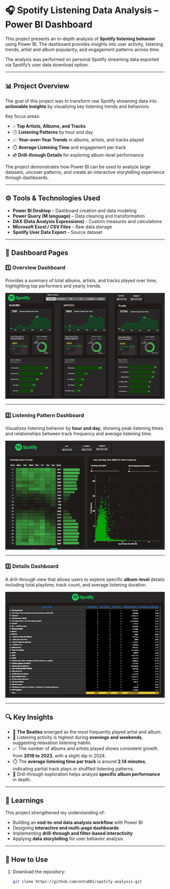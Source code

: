 # 🎧 Spotify Listening Data Analysis – Power BI Dashboard

This project presents an in-depth analysis of **Spotify listening behavior** using Power BI. The dashboard provides insights into user activity, listening trends, artist and album popularity, and engagement patterns across time.  

The analysis was performed on personal Spotify streaming data exported via Spotify’s user data download option.  

---

## 📊 Project Overview

The goal of this project was to transform raw Spotify streaming data into **actionable insights** by visualizing key listening trends and behaviors.  

Key focus areas:
- 🎶 **Top Artists, Albums, and Tracks**
- 🕒 **Listening Patterns** by hour and day
- 📈 **Year-over-Year Trends** in albums, artists, and tracks played
- ⏱️ **Average Listening Time** and engagement per track
- 💿 **Drill-through Details** for exploring album-level performance

The project demonstrates how Power BI can be used to analyze large datasets, uncover patterns, and create an interactive storytelling experience through dashboards.

---

## ⚙️ Tools & Technologies Used

- **Power BI Desktop** – Dashboard creation and data modeling  
- **Power Query (M language)** – Data cleaning and transformation  
- **DAX (Data Analysis Expressions)** – Custom measures and calculations  
- **Microsoft Excel / CSV Files** – Raw data storage  
- **Spotify User Data Export** – Source dataset  

---

## 🧩 Dashboard Pages

### 1️⃣ Overview Dashboard
Provides a summary of total albums, artists, and tracks played over time, highlighting top performers and yearly trends.

![Overview Dashboard](https://github.com/ontu001/spotify-analysis/blob/main/dashboard/overview.PNG)

---

### 2️⃣ Listening Pattern Dashboard
Visualizes listening behavior by **hour and day**, showing peak listening times and relationships between track frequency and average listening time.

![Listening Pattern Dashboard](https://github.com/ontu001/spotify-analysis/blob/main/dashboard/Listening%20Pattern.PNG)

---

### 3️⃣ Details Dashboard
A drill-through view that allows users to explore specific **album-level** details including total playtime, track count, and average listening duration.

![Details Dashboard](https://github.com/ontu001/spotify-analysis/blob/main/dashboard/details.PNG)

---

## 🔍 Key Insights

- 🎵 **The Beatles** emerged as the most frequently played artist and album.  
- 📅 Listening activity is highest during **evenings and weekends**, suggesting relaxation listening habits.  
- 📈 The number of albums and artists played shows consistent growth from **2016 to 2023**, with a slight dip in 2024.  
- ⏱️ The **average listening time per track** is around **2.14 minutes**, indicating partial track plays or shuffled listening patterns.  
- 🔄 Drill-through exploration helps analyze **specific album performance** in depth.

---

## 🧠 Learnings

This project strengthened my understanding of:
- Building an **end-to-end data analysis workflow** with Power BI  
- Designing **interactive and multi-page dashboards**  
- Implementing **drill-through and filter-based interactivity**  
- Applying **data storytelling** for user behavior analysis  

---

## 🚀 How to Use

1. Download the repository:
   ```bash
   git clone https://github.com/ontu001/spotify-analysis.git
